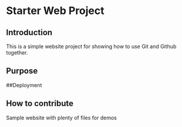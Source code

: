 # Starter Web Project

## Introduction
This is a simple website project for showing how to use Git and Github together.

## Purpose

##Deployment

## How to contribute
Sample website with plenty of files for demos